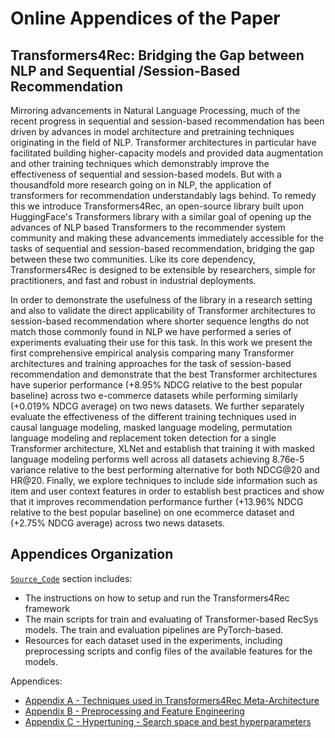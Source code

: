 # Online Appendices of the Paper

## Transformers4Rec: Bridging the Gap between NLP and Sequential /Session-Based Recommendation

Mirroring advancements in Natural Language Processing, much of the recent progress in sequential and session-based recommendation has been driven by advances in model architecture and pretraining techniques originating in the field of NLP. Transformer architectures in particular have facilitated building higher-capacity models and provided data augmentation and other training techniques which demonstrably improve the effectiveness of sequential and session-based models. But with a thousandfold more research going on in NLP, the application of transformers for recommendation understandably lags behind. To remedy this we introduce Transformers4Rec, an open-source library built upon HuggingFace's Transformers library with a similar goal of opening up the advances of NLP based Transformers to the recommender system community and making these advancements immediately accessible for the tasks of sequential and session-based recommendation, bridging the gap between these two communities. Like its core dependency, Transformers4Rec is designed to be extensible by researchers, simple for practitioners, and fast and robust in industrial deployments.

In order to demonstrate the usefulness of the library in a research setting and also to validate the direct applicability of Transformer architectures to session-based recommendation where shorter sequence lengths do not match those commonly found in NLP we have performed a series of experiments evaluating their use for this task. In this work we present the first comprehensive empirical analysis comparing many Transformer architectures and training approaches for the task of session-based recommendation and demonstrate that the best Transformer architectures have superior performance (+8.95% NDCG relative to the best popular baseline) across two e-commerce datasets while performing similarly (+0.019% NDCG average) on two news datasets. We further separately evaluate the effectiveness of the different training techniques used in causal language modeling, masked language modeling, permutation language modeling and replacement token detection for a single Transformer architecture, XLNet and establish that training it with masked language modeling performs well across all datasets achieving 8.76e-5 variance relative to the best performing alternative for both NDCG@20 and HR@20. Finally, we explore techniques to include side information such as item and user context features in order to establish best practices and show that it improves recommendation performance further (+13.96% NDCG relative to the best popular baseline) on one ecommerce dataset and (+2.75% NDCG average) across two news datasets.

## Appendices Organization

[`Source_Code`](Source_code) section includes:
- The instructions on how to setup and run the Transformers4Rec framework
- The main scripts for train and evaluating of Transformer-based RecSys models. The train and evaluation pipelines are PyTorch-based.
- Resources for each dataset used in the experiments, including preprocessing scripts and config files of the available features for the models.

Appendices:

- [Appendix A - Techniques used in Transformers4Rec Meta-Architecture](Appendices/Appendix_A-Techniques_used_in_Transformers4Rec_Meta-Architecture.md)
- [Appendix B - Preprocessing and Feature Engineering](Appendices/Appendix_B-Preprocessing_and_Feature_Engineering.md)
- [Appendix C - Hypertuning - Search space and best hyperparameters](Appendices/Appendix_C-Hyperparameters.md)
